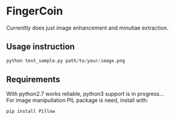 # FingerCoin

Currenltly does just image enhancement and minutiae extraction.  

## Usage instruction
```python
python test_sample.py path/to/your/image.png
```

## Requirements
With python2.7 works reliable, python3 support is in progress...  
For image manipullation PIL package is need, install with:
```python
pip install Pillow
```
